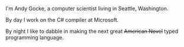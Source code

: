 <p>I'm Andy Gocke, a computer scientist living in Seattle, Washington.</p>

<p>By day I work on the C# compiler at Microsoft.</p>

<p>By night I like to dabble in making the next great <del>American Novel</del> typed programming language.</p>
